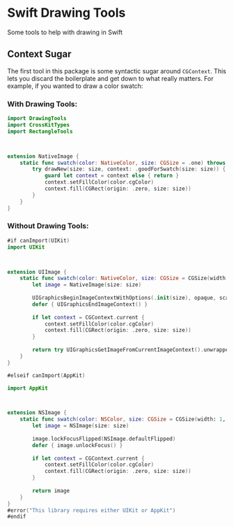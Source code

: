 # Swift Drawing Tools #

Some tools to help with drawing in Swift



## Context Sugar ##

The first tool in this package is some syntactic sugar around `CGContext`. This lets you discard the boilerplate and get down to what really matters. For example, if you wanted to draw a color swatch:

### With Drawing Tools: ###
```swift
import DrawingTools
import CrossKitTypes
import RectangleTools



extension NativeImage {
    static func swatch(color: NativeColor, size: CGSize = .one) throws -> NativeImage {
        try drawNew(size: size, context: .goodForSwatch(size: size)) { context in
            guard let context = context else { return }
            context.setFillColor(color.cgColor)
            context.fill(CGRect(origin: .zero, size: size))
        }
    }
}
```

### Without Drawing Tools: ###
```swift
#if canImport(UIKit)
import UIKit



extension UIImage {
    static func swatch(color: NativeColor, size: CGSize = CGSize(width: 1, height: 1)) throws -> NativeImage {
        let image = NativeImage(size: size)
        
        UIGraphicsBeginImageContextWithOptions(.init(size), opaque, scale.forUiGraphics)
        defer { UIGraphicsEndImageContext() }
        
        if let context = CGContext.current {
            context.setFillColor(color.cgColor)
            context.fill(CGRect(origin: .zero, size: size))
        }
        
        return try UIGraphicsGetImageFromCurrentImageContext().unwrappedOrThrow()
    }
}

#elseif canImport(AppKit)

import AppKit



extension NSImage {
    static func swatch(color: NSColor, size: CGSize = CGSize(width: 1, height: 1)) throws -> NSImage {
        let image = NSImage(size: size)
        
        image.lockFocusFlipped(NSImage.defaultFlipped)
        defer { image.unlockFocus() }
                
        if let context = CGContext.current {
            context.setFillColor(color.cgColor)
            context.fill(CGRect(origin: .zero, size: size))
        }
        
        return image
    }
}
#error("This library requires either UIKit or AppKit")
#endif
```
